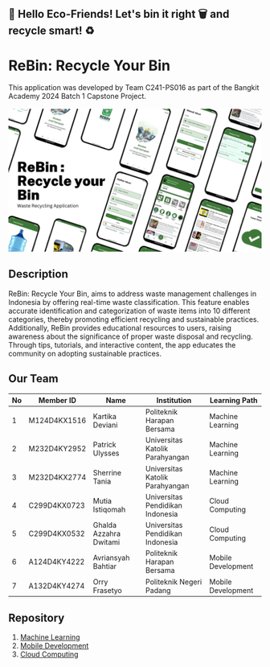 ## 🌱 Hello Eco-Friends! Let's bin it right 🗑️ and recycle smart! ♻️

# ReBin: Recycle Your Bin

This application was developed by Team C241-PS016 as part of the Bangkit Academy 2024 Batch 1 Capstone Project. <br>
<br> ![ReBin App UI](assets/rebinAppsUI.jpg)

## Description

ReBin: Recycle Your Bin, aims to address waste management challenges in Indonesia by offering real-time waste classification. This feature enables accurate identification and categorization of waste items into 10 different categories, thereby promoting efficient recycling and sustainable practices. Additionally, ReBin provides educational resources to users, raising awareness about the significance of proper waste disposal and recycling. Through tips, tutorials, and interactive content, the app educates the community on adopting sustainable practices.

## Our Team

| No  | Member ID    | Name                       | Institution                             | Learning Path           | 
|-----|--------------|----------------------------|-----------------------------------------|-------------------------|
| 1   | M124D4KX1516 | Kartika Deviani            | Politeknik Harapan Bersama              | Machine Learning        | 
| 2   | M232D4KY2952 | Patrick Ulysses            | Universitas Katolik Parahyangan         | Machine Learning        |
| 3   | M232D4KX2774 | Sherrine Tania             | Universitas Katolik Parahyangan         | Machine Learning        | 
| 4   | C299D4KX0723 | Mutia Istiqomah            | Universitas Pendidikan Indonesia        | Cloud Computing         | 
| 5   | C299D4KX0532 | Ghalda Azzahra Dwitami     | Universitas Pendidikan Indonesia        | Cloud Computing         | 
| 6   | A124D4KY4222 | Avriansyah Bahtiar         | Politeknik Harapan Bersama              | Mobile Development      | 
| 7   | A132D4KY4274 | Orry Frasetyo              | Politeknik Negeri Padang                | Mobile Development      | 


## Repository

1. [Machine Learning](https://github.com/ReBin-Recyle-Your-Bin/ReBin-MachineLearning-ModelandAPI)
2. [Mobile Development](https://github.com/ReBin-Recyle-Your-Bin/ReBin-MobileApps)
3. [Cloud Computing](https://github.com/ReBin-Recyle-Your-Bin/ReBin-BackEnd)
